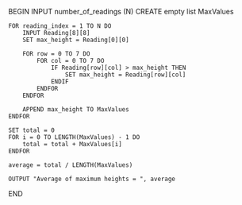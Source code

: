 BEGIN
    INPUT number_of_readings (N)
    CREATE empty list MaxValues

    FOR reading_index = 1 TO N DO
        INPUT Reading[8][8]
        SET max_height = Reading[0][0]

        FOR row = 0 TO 7 DO
            FOR col = 0 TO 7 DO
                IF Reading[row][col] > max_height THEN
                    SET max_height = Reading[row][col]
                ENDIF
            ENDFOR
        ENDFOR

        APPEND max_height TO MaxValues
    ENDFOR

    SET total = 0
    FOR i = 0 TO LENGTH(MaxValues) - 1 DO
        total = total + MaxValues[i]
    ENDFOR

    average = total / LENGTH(MaxValues)

    OUTPUT "Average of maximum heights = ", average
END
